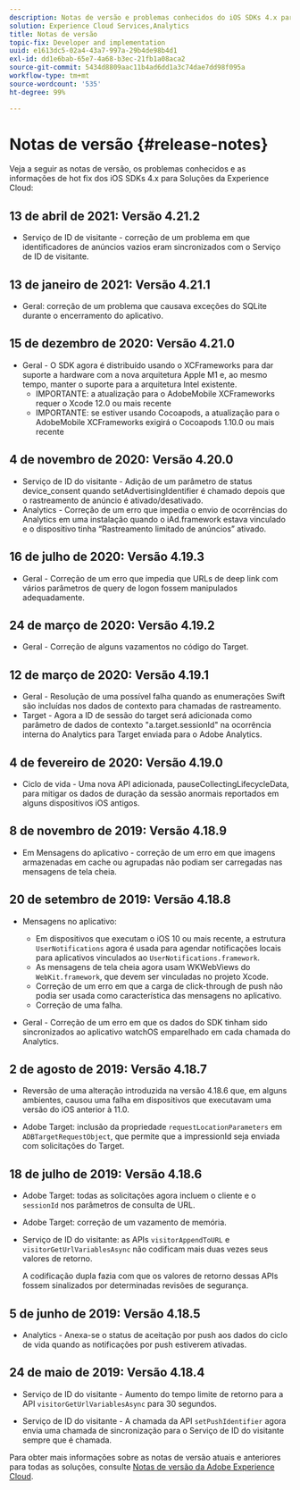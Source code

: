 ```yaml
---
description: Notas de versão e problemas conhecidos do iOS SDKs 4.x para Soluções da Experience Cloud.
solution: Experience Cloud Services,Analytics
title: Notas de versão
topic-fix: Developer and implementation
uuid: e1613dc5-02a4-43a7-997a-29b4de98b4d1
exl-id: dd1e6bab-65e7-4a68-b3ec-21fb1a08aca2
source-git-commit: 5434d8809aac11b4ad6dd1a3c74dae7dd98f095a
workflow-type: tm+mt
source-wordcount: '535'
ht-degree: 99%

---
```


# Notas de versão {#release-notes}

Veja a seguir as notas de versão, os problemas conhecidos e as informações de hot fix dos iOS SDKs 4.x para Soluções da Experience Cloud:

## 13 de abril de 2021: Versão 4.21.2

* Serviço de ID de visitante - correção de um problema em que identificadores de anúncios vazios eram sincronizados com o Serviço de ID de visitante.

## 13 de janeiro de 2021: Versão 4.21.1

* Geral: correção de um problema que causava exceções do SQLite durante o encerramento do aplicativo.

## 15 de dezembro de 2020: Versão 4.21.0

* Geral - O SDK agora é distribuído usando o XCFrameworks para dar suporte a hardware com a nova arquitetura Apple M1 e, ao mesmo tempo, manter o suporte para a arquitetura Intel existente.
   * IMPORTANTE: a atualização para o AdobeMobile XCFrameworks requer o Xcode 12.0 ou mais recente
   * IMPORTANTE: se estiver usando Cocoapods, a atualização para o AdobeMobile XCFrameworks exigirá o Cocoapods 1.10.0 ou mais recente

## 4 de novembro de 2020: Versão 4.20.0

* Serviço de ID do visitante - Adição de um parâmetro de status device_consent quando setAdvertisingIdentifier é chamado depois que o rastreamento de anúncio é ativado/desativado.
* Analytics - Correção de um erro que impedia o envio de ocorrências do Analytics em uma instalação quando o iAd.framework estava vinculado e o dispositivo tinha “Rastreamento limitado de anúncios” ativado.

## 16 de julho de 2020: Versão 4.19.3

* Geral - Correção de um erro que impedia que URLs de deep link com vários parâmetros de query de logon fossem manipulados adequadamente.

## 24 de março de 2020: Versão 4.19.2

* Geral - Correção de alguns vazamentos no código do Target.

## 12 de março de 2020: Versão 4.19.1

* Geral - Resolução de uma possível falha quando as enumerações Swift são incluídas nos dados de contexto para chamadas de rastreamento.
* Target - Agora a ID de sessão do target será adicionada como parâmetro de dados de contexto &quot;a.target.sessionId&quot; na ocorrência interna do Analytics para Target enviada para o Adobe Analytics.

## 4 de fevereiro de 2020: Versão 4.19.0

* Ciclo de vida - Uma nova API adicionada, pauseCollectingLifecycleData, para mitigar os dados de duração da sessão anormais reportados em alguns dispositivos iOS antigos.

## 8 de novembro de 2019: Versão 4.18.9

* Em Mensagens do aplicativo - correção de um erro em que imagens armazenadas em cache ou agrupadas não podiam ser carregadas nas mensagens de tela cheia.

## 20 de setembro de 2019: Versão 4.18.8

* Mensagens no aplicativo:

   * Em dispositivos que executam o iOS 10 ou mais recente, a estrutura `UserNotifications` agora é usada para agendar notificações locais para aplicativos vinculados ao `UserNotifications.framework`.
   * As mensagens de tela cheia agora usam WKWebViews do `WebKit.framework`, que devem ser vinculadas no projeto Xcode.
   * Correção de um erro em que a carga de click-through de push não podia ser usada como característica das mensagens no aplicativo.
   * Correção de uma falha.

* Geral - Correção de um erro em que os dados do SDK tinham sido sincronizados ao aplicativo watchOS emparelhado em cada chamada do Analytics.

## 2 de agosto de 2019: Versão 4.18.7

* Reversão de uma alteração introduzida na versão 4.18.6 que, em alguns ambientes, causou uma falha em dispositivos que executavam uma versão do iOS anterior à 11.0.

* Adobe Target: inclusão da propriedade `requestLocationParameters` em `ADBTargetRequestObject`, que permite que a impressionId seja enviada com solicitações do Target.

## 18 de julho de 2019: Versão 4.18.6

* Adobe Target: todas as solicitações agora incluem o cliente e o `sessionId` nos parâmetros de consulta de URL.
* Adobe Target: correção de um vazamento de memória.
* Serviço de ID do visitante: as APIs `visitorAppendToURL` e `visitorGetUrlVariablesAsync` não codificam mais duas vezes seus valores de retorno.

   A codificação dupla fazia com que os valores de retorno dessas APIs fossem sinalizados por determinadas revisões de segurança.

## 5 de junho de 2019: Versão 4.18.5

* Analytics - Anexa-se o status de aceitação por push aos dados do ciclo de vida quando as notificações por push estiverem ativadas.

## 24 de maio de 2019: Versão 4.18.4

* Serviço de ID do visitante - Aumento do tempo limite de retorno para a API
   `visitorGetUrlVariablesAsync` para 30 segundos.

* Serviço de ID do visitante - A chamada da API `setPushIdentifier` agora envia uma chamada de sincronização para o Serviço de ID do visitante sempre que é chamada.

Para obter mais informações sobre as notas de versão atuais e anteriores para todas as soluções, consulte [Notas de versão da Adobe Experience Cloud](https://experienceleague.adobe.com/docs/release-notes/experience-cloud/current.html?lang=pt-BR).
